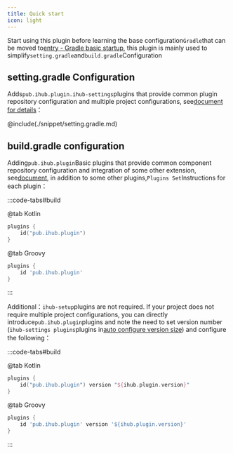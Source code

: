 ```yaml
---
title: Quick start
icon: light
---
```


Start using this plugin before learning the base configuration`Gradle`that can be moved to[entry - Gradle basic startup](basics/gradleBasic), this plugin is mainly used to simplify`setting.gradle`and`build.gradle`Configuration

## setting.gradle Configuration

Adds`pub.ihub.plugin.ihub-settings`plugins that provide common plugin repository configuration and multiple project configurations, see[document for details](list/iHubSettings)：

@include(./snippet/setting.gradle.md)

## build.gradle configuration

Adding`pub.ihub.plugin`Basic plugins that provide common component repository configuration and integration of some other extension, see[document](list/iHub), in addition to some other plugins,`Plugins Set`Instructions for each plugin：

:::code-tabs#build

@tab Kotlin

```kotlin
plugins {
    id("pub.ihub.plugin")
}
```

@tab Groovy

```groovy
plugins {
    id 'pub.ihub.plugin'
}
```

:::

Additional：`ihub-setup`plugins are not required. If your project does not require multiple project configurations, you can directly introduce`pub.ihub.plugin`plugins and note the need to set version number (`ihub-settings plugins`plugins in[auto configure version size](list/iHubSettings#默认版本)) and configure the following：

:::code-tabs#build

@tab Kotlin

```kotlin
plugins {
    id("pub.ihub.plugin") version "${ihub.plugin.version}"
}
```

@tab Groovy

```groovy
plugins {
    id 'pub.ihub.plugin' version '${ihub.plugin.version}'
}
```

:::